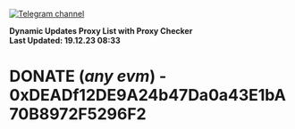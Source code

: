 [![Telegram channel](https://img.shields.io/endpoint?url=https://runkit.io/damiankrawczyk/telegram-badge/branches/master?url=https://t.me/n4z4v0d)](https://t.me/n4z4v0d) 

**Dynamic Updates Proxy List with Proxy Checker**  
**Last Updated: 19.12.23 08:33**

# DONATE (_any evm_) - 0xDEADf12DE9A24b47Da0a43E1bA70B8972F5296F2
